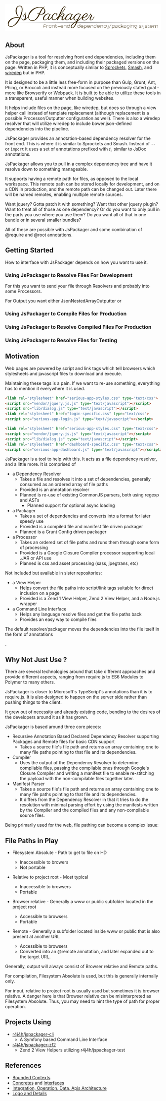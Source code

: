 
![Logo](media/logo/logo-w-tagline.png)

## About

JsPackager is a tool for resolving front end dependencies, including them on the page, packaging them, and including
their packaged versions on the page. Written in PHP, it is conceptually similar to
[Sprockets](https://github.com/sstephenson/sprockets), [Smash](https://github.com/mbostock/smash), and
[wiredep](https://github.com/taptapship/wiredep) but in PHP.

It is designed to be a little less free-form in purpose than Gulp, Grunt, Ant, Phing, or Broccoli and instead more
focused on the previously stated goal - more like Browserify or Webpack. It is built to be able to
utilize these tools in a transparent, useful manner when building websites.

It helps include files on the page, like wiredep, but does so through a view helper call instead of template replacement
(although replacement is a possible Processor/Outputter configuration as well). There is also a wiredep resolver that
will utilize wiredep to include bower.json-defined dependencies into the pipeline.

JsPackager provides an annotation-based dependency resolver for the front end. This is where it is similar to Sprockets
 and Smash. Instead of `--` or `import` it uses a set of annotations prefixed with `@`, similar to JsDoc annotations.

JsPackager allows you to pull in a complex dependency tree and have it resolve down to something manageable.

It supports having a remote path for files, as opposed to the local workspace.
This remote path can be stored locally for development, and on a CDN in production, and the remote path can be
changed out. Later there will be named remotes, enabling multiple remote sources.



Want jquery? Gotta patch it with something? Want that other jquery plugin? Want to treat all of those as one dependency?
Or do you want to only pull in the parts you use where you use them?
Do you want all of that in one bundle or in several smaller bundles?

All of these are possible with JsPackager and some combination of @require and @root annotations.

## Getting Started

How to interface with JsPackager depends on how you want to use it.

### Using JsPackager to Resolve Files For Development

For this you want to send your file through Resolvers and probably into some Processors.

For Output you want either JsonNestedArrayOutputter or

### Using JsPackager to Compile Files for Production

### Using JsPackager to Resolve Compiled Files For Production

### Using JsPackager to Resolve Files for Testing





## Motivation

Web pages are powered by script and link tags which tell browsers which stylesheets and javascript files to download and execute.

Maintaining these tags is a pain. If we want to re-use something, everything has to mention it everywhere it is used.

```html
<link rel="stylesheet" href="serious-app-styles.css" type="text/css">
<script src="vendor/jquery.js.js" type="text/javascript"></script>
<script src="lib/dialog.js" type="text/javascript"></script>
<link rel="stylesheet" href="login-specific.css" type="text/css">
<script src="serious-app-login.js" type="text/javascript"></script>
```
```html
<link rel="stylesheet" href="serious-app-styles.css" type="text/css">
<script src="vendor/jquery.js.js" type="text/javascript"></script>
<script src="lib/dialog.js" type="text/javascript"></script>
<link rel="stylesheet" href="dashboard-specific.css" type="text/css">
<script src="serious-app-dashboard.js" type="text/javascript"></script>
```

JsPackager is a tool to help with this. It acts as a file dependency resolver, and a little more. It is comprised of

- a Dependency Resolver
  - Takes a file and resolves it into a set of dependencies, generally consumed as an ordered array of file paths
  - Provided is an annotation resolver
  - Planned is re-use of existing CommonJS parsers, both using regexp and ASTs
    - Planned support for optional async loading
- a Packager
  - Takes a set of dependencies and converts into a format for later speedy use
  - Provided is a compiled file and manifest file driven packager
  - Planned is a Grunt Config driven packager
- a Processor
  - Takes an ordered set of file paths and runs them through some form of processing
  - Provided is a Google Closure Compiler processor supporting local .JAR or API use
  - Planned is css and asset processing (sass, jpegtrans, etc)

Not included but available in sister repositories:
- a View Helper
  - Helps convert the file paths into script/link tags suitable for direct inclusion on a page
  - Provided is a Zend 1 View Helper, Zend 2 View Helper, and a Node.js wrapper
- a Command Line Interface
  - Helps any language resolve files and get the file paths back
  - Provides an easy way to compile files


<overview>

The default resolver/packager moves the dependencies into the file itself in the form of annotations








.




## Why Not Just Use <x>?

There are several technologies around that take different approaches and provide different aspects,
 ranging from require.js to ES6 Modules to Polymer to many others.

JsPackager is closer to Microsoft's TypeScript's annotations than it is to require.js. It is also designed to happen
on the server side rather than pushing things to the client.

It grew out of necessity and already existing code, bending to the desires of the developers around it as it has grown.


JsPackager is based around three core pieces:

- Recursive Annotation Based Declared Dependency Resolver supporting Packages and Remote files for basic CDN support
  - Takes a source file's file path and returns an array containing one to many file paths pointing to that file
  and its dependencies.
- Compiler
  - Uses the output of the Dependency Resolver to determine compilable files, passing the compilable ones through
   Google's Closure Compiler and writing a manifest file to enable re-stitching the payload with the
   non-compilable files together later.
- Manifest Parser
  - Takes a source file's file path and returns an array containing one to many file paths pointing to that file
   and its dependencies.
  - It differs from the Dependency Resolver in that it tries to do the resolution with minimal parsing effort by using
  the manifests written by the Compiler and the compiled files and any non-compilable source files.

Being primarily used for the web, file pathing can become a complex issue:

## File Paths in Play

- Filesystem Absolute - Path to get to file on HD
  - Inaccessible to browers
  - Not portable

- Relative to project root - Most typical
  - Inaccessible to browsers
  - Portable

- Browser relative - Generally a www or public subfolder located in the project root
  - Accessible to browsers
  - Portable

- Remote - Generally a subfolder located inside www or public that is also present at another URL
  - Accessible to browsers
  - Converted into an @remote annotation, and later expanded out to the target URL.

Generally, output will always consist of Browser relative and Remote paths.

For compilation, Filesystem Absolute is used, but this is generally internally only.

For input, relative to project root is usually used but sometimes it is browser relative.
A danger here is that Browser relative can be misinterpreted as Filesystem Absolute. Thus, you may need to hint
the type of path for proper operation.



## Projects Using

- [r4j4h/jspackager-cli](https://github.com/r4j4h/jspackager-cli)
  - A Symfony based Command Line Interface
- [r4j4h/jspackager-zf2](https://github.com/r4j4h/jspackager-zf2)
  - Zend 2 View Helpers utilizing r4j4h/jspackager-test


## References

- [Bounded Contexts](docs/bounded-contexts.md)
- [Concretes](docs/concretes/) and [Interfaces](docs/interfaces/)
- [Integration, Operation, Data, Apis Architecture](docs/IODA/)
- [Logo and Details](docs/logo.md)
